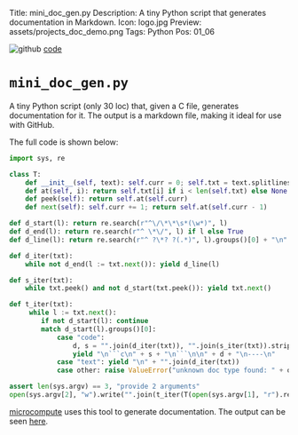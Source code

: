 Title: mini_doc_gen.py
Description: A tiny Python script that generates documentation in Markdown.
Icon: logo.jpg
Preview: assets/projects_doc_demo.png
Tags: Python
Pos: 01_06

<div class="right_align">
    <img class="icon" src="assets/icon_github.svg" alt="github"/>
    <a href="https://gist.github.com/kal39/26e870d9436c06b2fece78f19a755fbc">code</a>
</div>

# `mini_doc_gen.py`

A tiny Python script (only 30 loc) that, given a C file, generates documentation for it. The output is a markdown file, making it ideal for use with GitHub.

The full code is shown below: 

``` python
import sys, re

class T:
    def __init__(self, text): self.curr = 0; self.txt = text.splitlines(True)
    def at(self, i): return self.txt[i] if i < len(self.txt) else None
    def peek(self): return self.at(self.curr)
    def next(self): self.curr += 1; return self.at(self.curr - 1)

def d_start(l): return re.search(r"^\/\*\*\s*(\w*)", l)
def d_end(l): return re.search(r"^ \*\/", l) if l else True
def d_line(l): return re.search(r"^ ?\*? ?(.*)", l).groups()[0] + "\n"

def d_iter(txt):
    while not d_end(l := txt.next()): yield d_line(l)

def s_iter(txt):
    while txt.peek() and not d_start(txt.peek()): yield txt.next()

def t_iter(txt):
     while l := txt.next():
        if not d_start(l): continue
        match d_start(l).groups()[0]:
            case "code":
                d, s = "".join(d_iter(txt)), "".join(s_iter(txt)).strip()
                yield "\n```c\n" + s + "\n```\n\n" + d + "\n----\n"
            case "text": yield "\n" + "".join(d_iter(txt))
            case other: raise ValueError("unknown doc type found: " + other)

assert len(sys.argv) == 3, "provide 2 arguments"
open(sys.argv[2], "w").write("".join(t_iter(T(open(sys.argv[1], "r").read()))))
```

[microcompute](projects_microcompute.md) uses this tool to generate documentation. The output can be seen [here](https://github.com/kal39/microcompute/blob/main/doc.md).